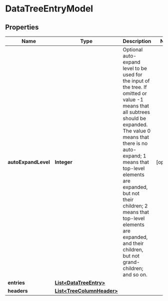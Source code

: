 

# DataTreeEntryModel


## Properties

| Name | Type | Description | Notes |
|------------ | ------------- | ------------- | -------------|
|**autoExpandLevel** | **Integer** | Optional auto-expand level to be used for the input of the tree. If omitted or value -1 means that all subtrees should be expanded. The value 0 means that there is no auto-expand; 1 means that top-level elements are expanded, but not their children; 2 means that top-level elements are expanded, and their children, but not grand-children; and so on. |  [optional] |
|**entries** | [**List&lt;DataTreeEntry&gt;**](DataTreeEntry.md) |  |  |
|**headers** | [**List&lt;TreeColumnHeader&gt;**](TreeColumnHeader.md) |  |  |



